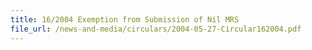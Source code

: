 ```yaml
---
title: 16/2004 Exemption from Submission of Nil MRS
file_url: /news-and-media/circulars/2004-05-27-Circular162004.pdf
---
```

